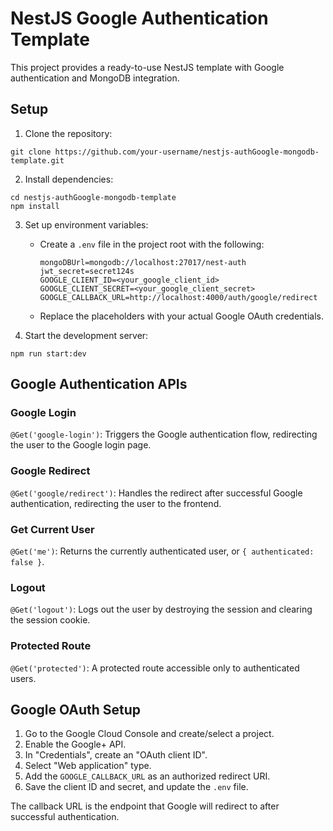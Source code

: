 # NestJS Google Authentication Template

This project provides a ready-to-use NestJS template with Google authentication and MongoDB integration.

## Setup
1. Clone the repository:
```
git clone https://github.com/your-username/nestjs-authGoogle-mongodb-template.git
```
2. Install dependencies:
```
cd nestjs-authGoogle-mongodb-template
npm install
```
3. Set up environment variables:
   - Create a `.env` file in the project root with the following:
     ```
     mongoDBUrl=mongodb://localhost:27017/nest-auth
     jwt_secret=secret124s
     GOOGLE_CLIENT_ID=<your_google_client_id>
     GOOGLE_CLIENT_SECRET=<your_google_client_secret>
     GOOGLE_CALLBACK_URL=http://localhost:4000/auth/google/redirect
     ```
   - Replace the placeholders with your actual Google OAuth credentials.

4. Start the development server:
```
npm run start:dev
```

## Google Authentication APIs

### Google Login
`@Get('google-login')`: Triggers the Google authentication flow, redirecting the user to the Google login page.

### Google Redirect
`@Get('google/redirect')`: Handles the redirect after successful Google authentication, redirecting the user to the frontend.

### Get Current User
`@Get('me')`: Returns the currently authenticated user, or `{ authenticated: false }`.

### Logout
`@Get('logout')`: Logs out the user by destroying the session and clearing the session cookie.

### Protected Route
`@Get('protected')`: A protected route accessible only to authenticated users.

## Google OAuth Setup
1. Go to the Google Cloud Console and create/select a project.
2. Enable the Google+ API.
3. In "Credentials", create an "OAuth client ID".
4. Select "Web application" type.
5. Add the `GOOGLE_CALLBACK_URL` as an authorized redirect URI.
6. Save the client ID and secret, and update the `.env` file.

The callback URL is the endpoint that Google will redirect to after successful authentication.
